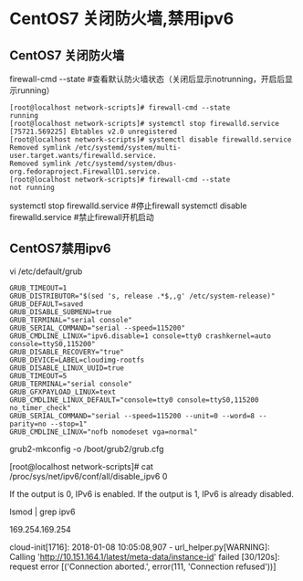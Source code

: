 # CentOS7 关闭防火墙,禁用ipv6
## CentOS7 关闭防火墙

firewall-cmd --state #查看默认防火墙状态（关闭后显示notrunning，开启后显示running）

```
[root@localhost network-scripts]# firewall-cmd --state
running
[root@localhost network-scripts]# systemctl stop firewalld.service 
[75721.569225] Ebtables v2.0 unregistered
[root@localhost network-scripts]# systemctl disable firewalld.service
Removed symlink /etc/systemd/system/multi-user.target.wants/firewalld.service.
Removed symlink /etc/systemd/system/dbus-org.fedoraproject.FirewallD1.service.
[root@localhost network-scripts]# firewall-cmd --state
not running

```

systemctl stop firewalld.service #停止firewall
systemctl disable firewalld.service #禁止firewall开机启动



## CentOS7禁用ipv6

vi /etc/default/grub 
```
GRUB_TIMEOUT=1
GRUB_DISTRIBUTOR="$(sed 's, release .*$,,g' /etc/system-release)"
GRUB_DEFAULT=saved
GRUB_DISABLE_SUBMENU=true
GRUB_TERMINAL="serial console"
GRUB_SERIAL_COMMAND="serial --speed=115200"
GRUB_CMDLINE_LINUX="ipv6.disable=1 console=tty0 crashkernel=auto console=ttyS0,115200"
GRUB_DISABLE_RECOVERY="true"
GRUB_DEVICE=LABEL=cloudimg-rootfs
GRUB_DISABLE_LINUX_UUID=true
GRUB_TIMEOUT=5
GRUB_TERMINAL="serial console"
GRUB_GFXPAYLOAD_LINUX=text
GRUB_CMDLINE_LINUX_DEFAULT="console=tty0 console=ttyS0,115200 no_timer_check"
GRUB_SERIAL_COMMAND="serial --speed=115200 --unit=0 --word=8 --parity=no --stop=1"
GRUB_CMDLINE_LINUX="nofb nomodeset vga=normal"

```

grub2-mkconfig -o /boot/grub2/grub.cfg

[root@localhost network-scripts]# cat /proc/sys/net/ipv6/conf/all/disable_ipv6
0


If the output is 0, IPv6 is enabled.
If the output is 1, IPv6 is already disabled.


lsmod | grep ipv6



169.254.169.254

cloud-init[1716]: 2018-01-08 10:05:08,907 - url_helper.py[WARNING]: Calling 'http://10.151.164.1/latest/meta-data/instance-id' failed [30/120s]: request error [('Connection aborted.', error(111, 'Connection refused'))]

